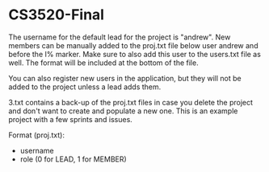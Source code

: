 # CS3520-Final 
The username for the default lead for the project is "andrew". New members can be manually added to the proj.txt file below user andrew and before the I% marker. Make sure to also add this user to the users.txt file as well. The format will be included at the bottom of the file.

You can also register new users in the application, but they will not be added to the project unless a lead adds them.

3.txt contains a back-up of the proj.txt files in case you delete the project and don't want to create and populate a new one. This is an example project with a few sprints and issues.

Format (proj.txt):

- username
- role (0 for LEAD, 1 for MEMBER)